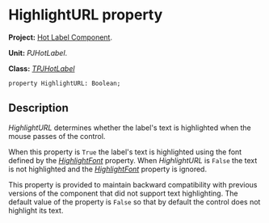 # HighlightURL property #

**Project:** [Hot Label Component](HotLabelComponent.md).

**Unit:** _PJHotLabel_.

**Class:** _[TPJHotLabel](TPJHotLabel.md)_

```
property HighlightURL: Boolean;
```

## Description ##

_HighlightURL_ determines whether the label's text is highlighted when the mouse passes of the control.

When this property is `True` the label's text is highlighted using the font defined by the _[HighlightFont](TPJHotLabelHighlightFont.md)_ property. When _HighlightURL_ is `False` the text is not highlighted and the _[HighlightFont](TPJHotLabelHighlightFont.md)_ property is ignored.

This property is provided to maintain backward compatibility with previous versions of the component that did not support text highlighting. The default value of the property is `False` so that by default the control does not highlight its text.
